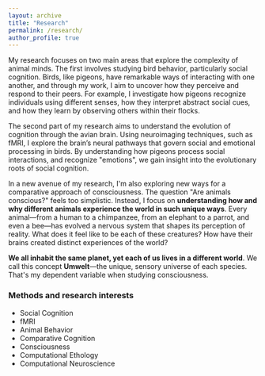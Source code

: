 ```yaml
---
layout: archive
title: "Research"
permalink: /research/
author_profile: true
---
```


My research focuses on two main areas that explore the complexity of animal minds. The first involves studying bird behavior, particularly social cognition.  Birds, like pigeons, have remarkable ways of interacting with one another, and through my work, I aim to uncover how they perceive and respond to their peers. For example, I investigate how pigeons recognize individuals using different senses, how they interpret abstract social cues, and how they learn by observing others within their flocks.

The second part of my research aims to understand the evolution of cognition through the avian brain. Using neuroimaging techniques, such as fMRI, I explore the brain’s neural pathways that govern social and emotional processing in birds. By understanding how pigeons process social interactions, and recognize "emotions", we gain insight into the evolutionary roots of social cognition. 

In a new avenue of my research, I'm also exploring new ways for a comparative approach of consciousness. The question "Are animals conscious?" feels too simplistic. Instead, I focus on **understanding how and why different animals experience the world in such unique ways**. Every animal—from a human to a chimpanzee, from an elephant to a parrot, and even a bee—has evolved a nervous system that shapes its perception of reality. What does it feel like to be each of these creatures? How have their brains created distinct experiences of the world?

**We all inhabit the same planet, yet each of us lives in a different world**. We call this concept **Umwelt**—the unique, sensory universe of each species. That's my dependent variable when studying consciousness.

### Methods and research interests

- Social Cognition
- fMRI 
- Animal Behavior
- Comparative Cognition
- Consciousness
- Computational Ethology
- Computational Neuroscience